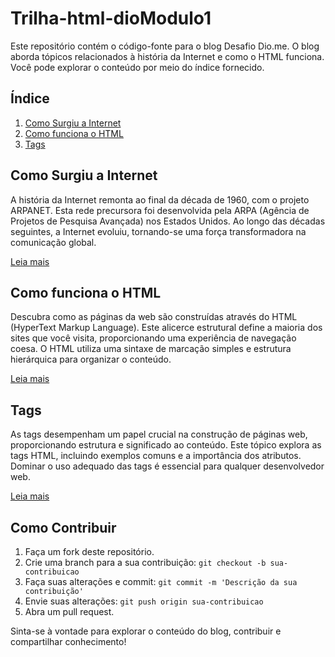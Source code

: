 # Trilha-html-dioModulo1


Este repositório contém o código-fonte para o blog Desafio Dio.me. O blog aborda tópicos relacionados à história da Internet e como o HTML funciona. Você pode explorar o conteúdo por meio do índice fornecido.

## Índice

1. [Como Surgiu a Internet](#ComoSurgiu)
2. [Como funciona o HTML](#FuncionaInternet)
3. [Tags](#Tags)

## Como Surgiu a Internet

A história da Internet remonta ao final da década de 1960, com o projeto ARPANET. Esta rede precursora foi desenvolvida pela ARPA (Agência de Projetos de Pesquisa Avançada) nos Estados Unidos. Ao longo das décadas seguintes, a Internet evoluiu, tornando-se uma força transformadora na comunicação global.

[Leia mais](#ComoSurgiu)

## Como funciona o HTML

Descubra como as páginas da web são construídas através do HTML (HyperText Markup Language). Este alicerce estrutural define a maioria dos sites que você visita, proporcionando uma experiência de navegação coesa. O HTML utiliza uma sintaxe de marcação simples e estrutura hierárquica para organizar o conteúdo.

[Leia mais](#FuncionaInternet)

## Tags

As tags desempenham um papel crucial na construção de páginas web, proporcionando estrutura e significado ao conteúdo. Este tópico explora as tags HTML, incluindo exemplos comuns e a importância dos atributos. Dominar o uso adequado das tags é essencial para qualquer desenvolvedor web.

[Leia mais](#Tags)

## Como Contribuir

1. Faça um fork deste repositório.
2. Crie uma branch para a sua contribuição: `git checkout -b sua-contribuicao`
3. Faça suas alterações e commit: `git commit -m 'Descrição da sua contribuição'`
4. Envie suas alterações: `git push origin sua-contribuicao`
5. Abra um pull request.

Sinta-se à vontade para explorar o conteúdo do blog, contribuir e compartilhar conhecimento!


